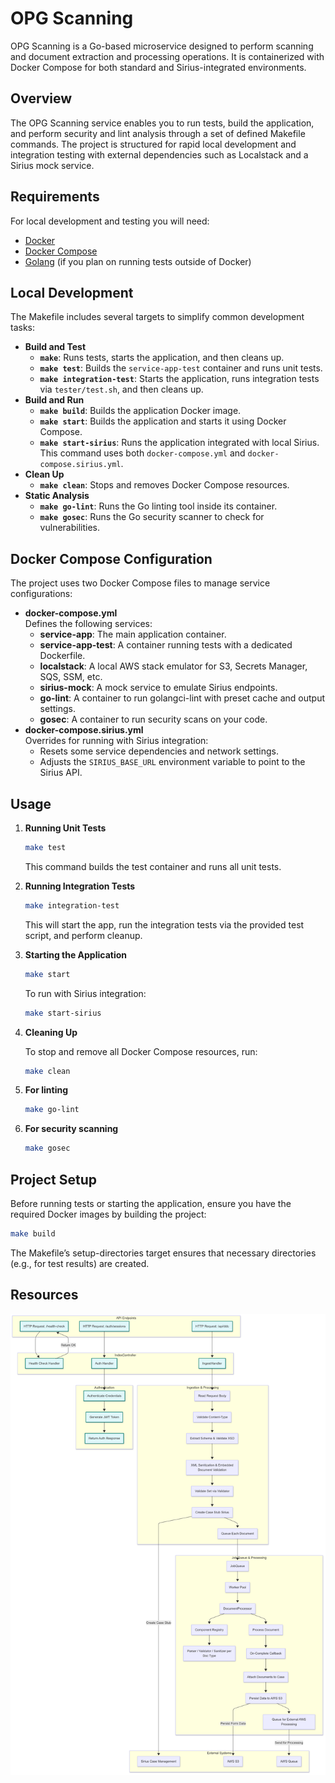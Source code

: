 # OPG Scanning

OPG Scanning is a Go-based microservice designed to perform scanning and document extraction and processing operations. It is containerized with Docker Compose for both standard and Sirius-integrated environments.

## Overview

The OPG Scanning service enables you to run tests, build the application, and perform security and lint analysis through a set of defined Makefile commands. The project is structured for rapid local development and integration testing with external dependencies such as Localstack and a Sirius mock service.

## Requirements

For local development and testing you will need:

- [Docker](https://www.docker.com/get-started)
- [Docker Compose](https://docs.docker.com/compose/install/)
- [Golang](https://golang.org) (if you plan on running tests outside of Docker)

## Local Development

The Makefile includes several targets to simplify common development tasks:

- **Build and Test**
  - **`make`**: Runs tests, starts the application, and then cleans up.
  - **`make test`**: Builds the `service-app-test` container and runs unit tests.
  - **`make integration-test`**: Starts the application, runs integration tests via `tester/test.sh`, and then cleans up.
- **Build and Run**
  - **`make build`**: Builds the application Docker image.
  - **`make start`**: Builds the application and starts it using Docker Compose.
  - **`make start-sirius`**: Runs the application integrated with local Sirius. This command uses both `docker-compose.yml` and `docker-compose.sirius.yml`.
- **Clean Up**
  - **`make clean`**: Stops and removes Docker Compose resources.
- **Static Analysis**
  - **`make go-lint`**: Runs the Go linting tool inside its container.
  - **`make gosec`**: Runs the Go security scanner to check for vulnerabilities.

## Docker Compose Configuration

The project uses two Docker Compose files to manage service configurations:

- **docker-compose.yml**  
  Defines the following services:
  - **service-app**: The main application container.
  - **service-app-test**: A container running tests with a dedicated Dockerfile.
  - **localstack**: A local AWS stack emulator for S3, Secrets Manager, SQS, SSM, etc.
  - **sirius-mock**: A mock service to emulate Sirius endpoints.
  - **go-lint**: A container to run golangci-lint with preset cache and output settings.
  - **gosec**: A container to run security scans on your code.
- **docker-compose.sirius.yml**  
  Overrides for running with Sirius integration:
  - Resets some service dependencies and network settings.
  - Adjusts the `SIRIUS_BASE_URL` environment variable to point to the Sirius API.

## Usage

1. **Running Unit Tests**

   ```bash
   make test
   ```

   This command builds the test container and runs all unit tests.

2. **Running Integration Tests**

   ```bash
   make integration-test
   ```

   This will start the app, run the integration tests via the provided test script, and perform cleanup.

3. **Starting the Application**

   ```bash
   make start
   ```

   To run with Sirius integration:

   ```bash
   make start-sirius
   ```

4. **Cleaning Up**

   To stop and remove all Docker Compose resources, run:

   ```bash
   make clean
   ```

5. **For linting**

   ```bash
   make go-lint
   ```

6. **For security scanning**
   ```bash
   make gosec
   ```

## Project Setup

Before running tests or starting the application, ensure you have the required Docker images by building the project:

```bash
make build
```

The Makefile’s setup-directories target ensures that necessary directories (e.g., for test results) are created.

## Resources

![Architecture Diagram](docs/architecture/diagrams/Scanning-API-2025-03-11.png)

